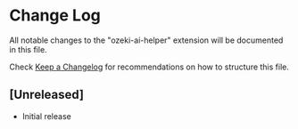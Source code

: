 # Change Log

All notable changes to the "ozeki-ai-helper" extension will be documented in this file.

Check [Keep a Changelog](http://keepachangelog.com/) for recommendations on how to structure this file.

## [Unreleased]

- Initial release